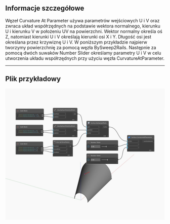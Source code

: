 ## Informacje szczegółowe
Węzeł Curvature At Parameter używa parametrów wejściowych U i V oraz zwraca układ współrzędnych na podstawie wektora normalnego, kierunku U i kierunku V w położeniu UV na powierzchni. Wektor normalny określa oś Z, natomiast kierunki U i V określają kierunki osi X i Y. Długość osi jest określana przez krzywiznę U i V. W poniższym przykładzie najpierw tworzymy powierzchnię za pomocą węzła BySweep2Rails. Następnie za pomocą dwóch suwaków Number Slider określamy parametry U i V w celu utworzenia układu współrzędnych przy użyciu węzła CurvatureAtParameter.
___
## Plik przykładowy

![CurvatureAtParameter](./Autodesk.DesignScript.Geometry.Surface.CurvatureAtParameter_img.jpg)

